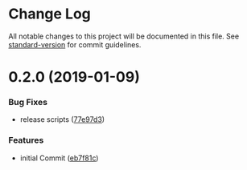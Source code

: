 # Change Log

All notable changes to this project will be documented in this file. See [standard-version](https://github.com/conventional-changelog/standard-version) for commit guidelines.

<a name="0.2.0"></a>
# 0.2.0 (2019-01-09)


### Bug Fixes

* release scripts ([77e97d3](https://github.com/tott0/react-ts-starter/commit/77e97d3))


### Features

* initial Commit ([eb7f81c](https://github.com/tott0/react-ts-starter/commit/eb7f81c))
